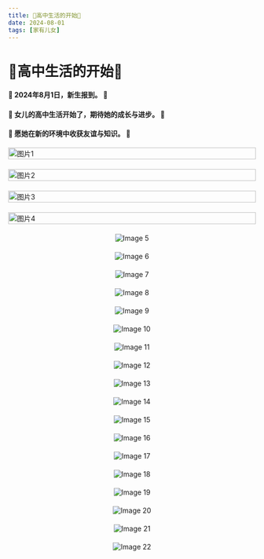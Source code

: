 ```yaml
---
title: 🎉高中生活的开始🎉
date: 2024-08-01
tags: [家有儿女]
---
```

# 🎉高中生活的开始🎉
#### 🌟 2024年8月1日，新生报到。 🌟
#### 🌟 女儿的高中生活开始了，期待她的成长与进步。 🌟
#### 🌟 愿她在新的环境中收获友谊与知识。 🌟

<div style="display: flex; flex-direction: column; gap: 20px; align-items: center;">
    <img src="https://baojizhu.github.io/shared-assets/images/20240801/image1.jpg" alt="图片1" style="width: 100%;">
    <img src="https://baojizhu.github.io/shared-assets/images/20240801/image2.jpg" alt="图片2" style="width: 100%;">
    <img src="https://baojizhu.github.io/shared-assets/images/20240801/image3.jpg" alt="图片3" style="width: 100%;">
    <img src="https://baojizhu.github.io/shared-assets/images/20240801/image4.jpg" alt="图片4" style="width: 100%;">
    <img src="https://baojizhu.github.io/shared-assets/images/20240801/image5.jpg" alt="Image 5" style="width: auto; max-width: 100%; height: auto;">
    <img src="https://baojizhu.github.io/shared-assets/images/20240801/image6.jpg" alt="Image 6" style="width: auto; max-width: 100%; height: auto;">
    <img src="https://baojizhu.github.io/shared-assets/images/20240801/image7.jpg" alt="Image 7" style="width: auto; max-width: 100%; height: auto;">
    <img src="https://baojizhu.github.io/shared-assets/images/20240801/image8.jpg" alt="Image 8" style="width: auto; max-width: 100%; height: auto;">
    <img src="https://baojizhu.github.io/shared-assets/images/20240801/image9.jpg" alt="Image 9" style="width: auto; max-width: 100%; height: auto;">
    <img src="https://baojizhu.github.io/shared-assets/images/20240801/image10.jpg" alt="Image 10" style="width: auto; max-width: 100%; height: auto;">
    <img src="https://baojizhu.github.io/shared-assets/images/20240801/image11.jpg" alt="Image 11" style="width: auto; max-width: 100%; height: auto;">
    <img src="https://baojizhu.github.io/shared-assets/images/20240801/image12.jpg" alt="Image 12" style="width: auto; max-width: 100%; height: auto;">
    <img src="https://baojizhu.github.io/shared-assets/images/20240801/image13.jpg" alt="Image 13" style="width: auto; max-width: 100%; height: auto;">
    <img src="https://baojizhu.github.io/shared-assets/images/20240801/image14.jpg" alt="Image 14" style="width: auto; max-width: 100%; height: auto;">
    <img src="https://baojizhu.github.io/shared-assets/images/20240801/image15.jpg" alt="Image 15" style="width: auto; max-width: 100%; height: auto;">
    <img src="https://baojizhu.github.io/shared-assets/images/20240801/image16.jpg" alt="Image 16" style="width: auto; max-width: 100%; height: auto;">
    <img src="https://baojizhu.github.io/shared-assets/images/20240801/image17.jpg" alt="Image 17" style="width: auto; max-width: 100%; height: auto;">
    <img src="https://baojizhu.github.io/shared-assets/images/20240801/image18.jpg" alt="Image 18" style="width: auto; max-width: 100%; height: auto;">
    <img src="https://baojizhu.github.io/shared-assets/images/20240801/image19.jpg" alt="Image 19" style="width: auto; max-width: 100%; height: auto;">
    <img src="https://baojizhu.github.io/shared-assets/images/20240801/image20.jpg" alt="Image 20" style="width: auto; max-width: 100%; height: auto;">
    <img src="https://baojizhu.github.io/shared-assets/images/20240801/image21.jpg" alt="Image 21" style="width: auto; max-width: 100%; height: auto;">
    <img src="https://baojizhu.github.io/shared-assets/images/20240801/image22.jpg" alt="Image 22" style="width: auto; max-width: 100%; height: auto;">

</div>